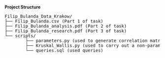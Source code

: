 **Project Structure** 
<pre>
Filip_Bulanda_Data_Krakow/ 
├── Filip_Bulanda.csv (Part 1 of task)
├── Filip_Bulanda_analysis.pdf (Part 2 of task) 
├── Filip_Bulanda_research.pdf (Part 3 of task)  
└── scripts/
        ├── parameters.py (used to generate correlation matrix for data)
        ├── Kruskal_Wallis.py (used to carry out a non-parameter statistical test)
        └── queries.sql (used queries)
</pre>
